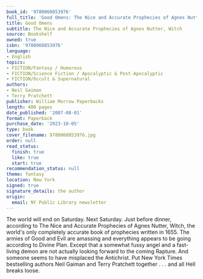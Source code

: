 ```yaml
---
book_id: '9780060853976'
full_title: 'Good Omens: The Nice and Accurate Prophecies of Agnes Nutter, Witch'
title: Good Omens
subtitle: The Nice and Accurate Prophecies of Agnes Nutter, Witch
source: Bookshelf
owned: true
isbn: '9780060853976'
language:
- English
topics:
- FICTION/Fantasy / Humorous
- FICTION/Science Fiction / Apocalyptic & Post-Apocalyptic
- FICTION/Occult & Supernatural
authors:
- Neil Gaiman
- Terry Pratchett
publisher: William Morrow Paperbacks
length: 400 pages
date_published: '2007-08-01'
format: Paperback
purchase_date: '2023-10-05'
type: book
cover_filename: 9780060853976.jpg
order: null
read_status:
  finish: true
  like: true
  start: true
recommendation_status: null
theme: fantasy
location: New York
signed: true
signature_details: the author
origin:
  email: NY Public Library newsletter
---
```

The world will end on Saturday. Next Saturday. Just before dinner, according to The Nice and Accurate Prophecies of Agnes Nutter, Witch, the world's only completely accurate book of prophecies written in 1655. The armies of Good and Evil are amassing and everything appears to be going according to Divine Plan. Except that a somewhat fussy angel and a fast-living demon are not actually looking forward to the coming Rapture. And someone seems to have misplaced the Antichrist.
Put New York Times bestselling authors Neil Gaiman and Terry Pratchett together . . . and all Hell breaks loose.

